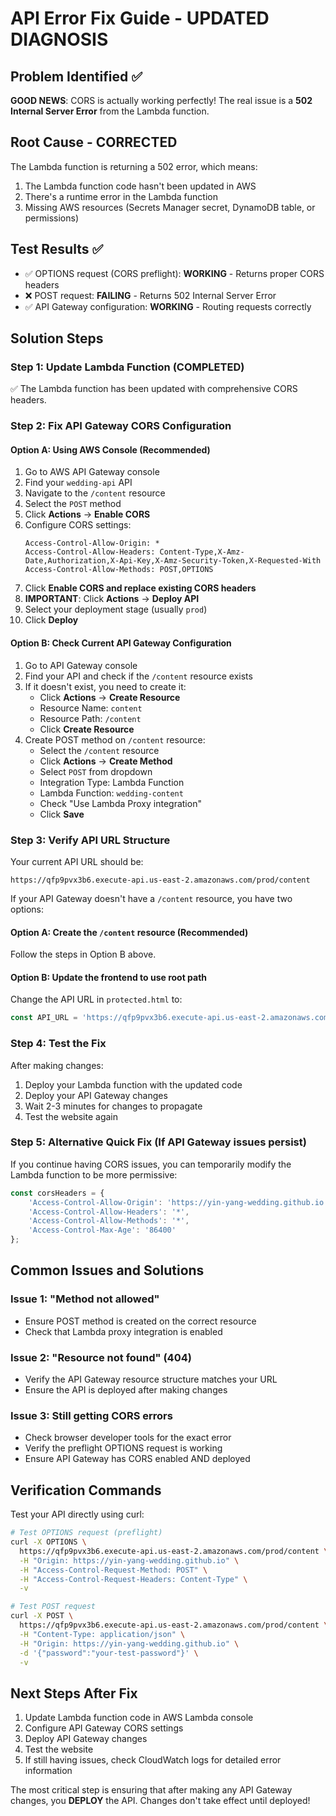 # API Error Fix Guide - UPDATED DIAGNOSIS

## Problem Identified ✅
**GOOD NEWS**: CORS is actually working perfectly! The real issue is a **502 Internal Server Error** from the Lambda function.

## Root Cause - CORRECTED
The Lambda function is returning a 502 error, which means:
1. The Lambda function code hasn't been updated in AWS
2. There's a runtime error in the Lambda function
3. Missing AWS resources (Secrets Manager secret, DynamoDB table, or permissions)

## Test Results ✅
- ✅ OPTIONS request (CORS preflight): **WORKING** - Returns proper CORS headers
- ❌ POST request: **FAILING** - Returns 502 Internal Server Error
- ✅ API Gateway configuration: **WORKING** - Routing requests correctly

## Solution Steps

### Step 1: Update Lambda Function (COMPLETED)
✅ The Lambda function has been updated with comprehensive CORS headers.

### Step 2: Fix API Gateway CORS Configuration

#### Option A: Using AWS Console (Recommended)
1. Go to AWS API Gateway console
2. Find your `wedding-api` API
3. Navigate to the `/content` resource
4. Select the `POST` method
5. Click **Actions** → **Enable CORS**
6. Configure CORS settings:
   ```
   Access-Control-Allow-Origin: *
   Access-Control-Allow-Headers: Content-Type,X-Amz-Date,Authorization,X-Api-Key,X-Amz-Security-Token,X-Requested-With
   Access-Control-Allow-Methods: POST,OPTIONS
   ```
7. Click **Enable CORS and replace existing CORS headers**
8. **IMPORTANT**: Click **Actions** → **Deploy API**
9. Select your deployment stage (usually `prod`)
10. Click **Deploy**

#### Option B: Check Current API Gateway Configuration
1. Go to API Gateway console
2. Find your API and check if the `/content` resource exists
3. If it doesn't exist, you need to create it:
   - Click **Actions** → **Create Resource**
   - Resource Name: `content`
   - Resource Path: `/content`
   - Click **Create Resource**
4. Create POST method on `/content` resource:
   - Select the `/content` resource
   - Click **Actions** → **Create Method**
   - Select `POST` from dropdown
   - Integration Type: Lambda Function
   - Lambda Function: `wedding-content`
   - Check "Use Lambda Proxy integration"
   - Click **Save**

### Step 3: Verify API URL Structure
Your current API URL should be:
```
https://qfp9pvx3b6.execute-api.us-east-2.amazonaws.com/prod/content
```

If your API Gateway doesn't have a `/content` resource, you have two options:

#### Option A: Create the `/content` resource (Recommended)
Follow the steps in Option B above.

#### Option B: Update the frontend to use root path
Change the API URL in `protected.html` to:
```javascript
const API_URL = 'https://qfp9pvx3b6.execute-api.us-east-2.amazonaws.com/prod';
```

### Step 4: Test the Fix

After making changes:
1. Deploy your Lambda function with the updated code
2. Deploy your API Gateway changes
3. Wait 2-3 minutes for changes to propagate
4. Test the website again

### Step 5: Alternative Quick Fix (If API Gateway issues persist)

If you continue having CORS issues, you can temporarily modify the Lambda function to be more permissive:

```javascript
const corsHeaders = {
    'Access-Control-Allow-Origin': 'https://yin-yang-wedding.github.io',
    'Access-Control-Allow-Headers': '*',
    'Access-Control-Allow-Methods': '*',
    'Access-Control-Max-Age': '86400'
};
```

## Common Issues and Solutions

### Issue 1: "Method not allowed"
- Ensure POST method is created on the correct resource
- Check that Lambda proxy integration is enabled

### Issue 2: "Resource not found" (404)
- Verify the API Gateway resource structure matches your URL
- Ensure the API is deployed after making changes

### Issue 3: Still getting CORS errors
- Check browser developer tools for the exact error
- Verify the preflight OPTIONS request is working
- Ensure API Gateway has CORS enabled AND deployed

## Verification Commands

Test your API directly using curl:

```bash
# Test OPTIONS request (preflight)
curl -X OPTIONS \
  https://qfp9pvx3b6.execute-api.us-east-2.amazonaws.com/prod/content \
  -H "Origin: https://yin-yang-wedding.github.io" \
  -H "Access-Control-Request-Method: POST" \
  -H "Access-Control-Request-Headers: Content-Type" \
  -v

# Test POST request
curl -X POST \
  https://qfp9pvx3b6.execute-api.us-east-2.amazonaws.com/prod/content \
  -H "Content-Type: application/json" \
  -H "Origin: https://yin-yang-wedding.github.io" \
  -d '{"password":"your-test-password"}' \
  -v
```

## Next Steps After Fix

1. Update Lambda function code in AWS Lambda console
2. Configure API Gateway CORS settings
3. Deploy API Gateway changes
4. Test the website
5. If still having issues, check CloudWatch logs for detailed error information

The most critical step is ensuring that after making any API Gateway changes, you **DEPLOY** the API. Changes don't take effect until deployed!

